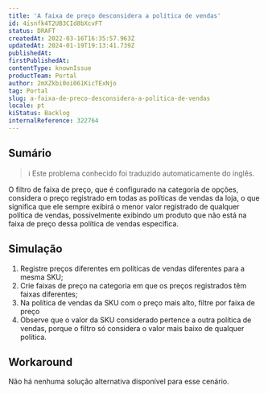 ```yaml
---
title: 'A faixa de preço desconsidera a política de vendas'
id: 4isnfk4T2UB3CId8bXcvFT
status: DRAFT
createdAt: 2022-03-16T16:35:57.963Z
updatedAt: 2024-01-19T19:13:41.739Z
publishedAt: 
firstPublishedAt: 
contentType: knownIssue
productTeam: Portal
author: 2mXZkbi0oi061KicTExNjo
tag: Portal
slug: a-faixa-de-preco-desconsidera-a-politica-de-vendas
locale: pt
kiStatus: Backlog
internalReference: 322764
---
```


## Sumário

>ℹ️ Este problema conhecido foi traduzido automaticamente do inglês.


O filtro de faixa de preço, que é configurado na categoria de opções, considera o preço registrado em todas as políticas de vendas da loja, o que significa que ele sempre exibirá o menor valor registrado de qualquer política de vendas, possivelmente exibindo um produto que não está na faixa de preço dessa política de vendas específica.

## Simulação



1. Registre preços diferentes em políticas de vendas diferentes para a mesma SKU;
2. Crie faixas de preço na categoria em que os preços registrados têm faixas diferentes;
3. Na política de vendas da SKU com o preço mais alto, filtre por faixa de preço
4. Observe que o valor da SKU considerado pertence a outra política de vendas, porque o filtro só considera o valor mais baixo de qualquer política.



## Workaround


Não há nenhuma solução alternativa disponível para esse cenário.


